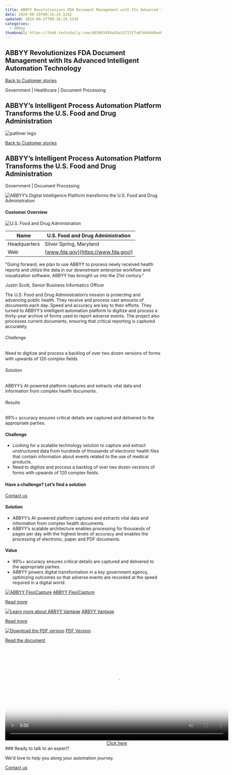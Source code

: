 ```yaml
---
title: ABBYY Revolutionizes FDA Document Management with Its Advanced Intelligent Automation Technology
date: 2024-08-26T00:16:24.524Z
updated: 2024-08-27T00:16:24.524Z
categories:
  - abbyy
thumbnail: https://thmb.techidaily.com/495603458e45a32721f7a07e84d49ad0a4941ec402ad379c10e0f3eea750a806.jpg
---
```


## ABBYY Revolutionizes FDA Document Management with Its Advanced Intelligent Automation Technology

[Back to Customer stories](https://tools.techidaily.com/abbyy/products/)

Government | Healthcare | Document Processing

## ABBYY’s Intelligent Process Automation Platform Transforms the U.S. Food and Drug Administration

![pathner logo](https://content.abbyy.com/-/media/project/abbyy/abbyy/logos-white/en/129311.png?h=40&iar=0&w=120)

[Back to Customer stories](https://tools.techidaily.com/abbyy/products/)

## ABBYY’s Intelligent Process Automation Platform Transforms the U.S. Food and Drug Administration

Government | Document Processing 

![ABBYY’s Digital Intelligence Platform transforms the U.S. Food and Drug Administration](https://static1.abbyy.com/abbyycommedia/29661/11-fda-cover-556x303.jpg) 

#### Customer Overview

![U.S. Food and Drug Administration](https://static4.abbyy.com/abbyycommedia/29660/fda-logo-117x66.jpg) 

| Name         | U.S. Food and Drug Administration   |
| ------------ | ----------------------------------- |
| Headquarters | Silver Spring, Maryland             |
| Web          | [www.fda.gov](https://www.fda.gov/) |

 "Going forward, we plan to use ABBYY to process newly received health reports and utilize the data in our downstream enterprise workﬂow and visualization software. ABBYY has brought us into the 21st century."

 Justin Scott, Senior Business Informatics Officer

The U.S. Food and Drug Administration’s mission is protecting and advancing public health. They receive and process vast amounts of documents each day. Speed and accuracy are key to their efforts. They turned to ABBYY’s intelligent automation platform to digitize and process a thirty-year archive of forms used to report adverse events. The project also processes current documents, ensuring that critical reporting is captured accurately.

###### Challenge

Need to digitize and process a backlog of over two dozen versions of forms with upwards of 120 complex ﬁelds.

###### Solution

ABBYY’s AI-powered platform captures and extracts vital data and information from complex health documents.

###### Results

99%+ accuracy ensures critical details are captured and delivered to the appropriate parties.

#### Challenge

* Looking for a scalable technology solution to capture and extract unstructured data from hundreds of thousands of electronic health ﬁles that contain information about events related to the use of medical products.
* Need to digitize and process a backlog of over two dozen versions of forms with upwards of 120 complex ﬁelds.

#### Have a challenge? Let’s find a solution  

[Contact us](https://tools.techidaily.com/abbyy/products/) 

#### Solution

* ABBYY’s AI-powered platform captures and extracts vital data and information from complex health documents.
* ABBYY’s scalable architecture enables processing for thousands of pages per day with the highest levels of accuracy and enables the processing of electronic, paper and PDF documents.

#### Value

* 99%+ accuracy ensures critical details are captured and delivered to the appropriate parties.
* ABBYY powers digital transformation in a key government agency, optimizing outcomes so that adverse events are recorded at the speed required in a digital world.

[![ABBYY FlexiCapture](https://static2.abbyy.com/abbyycommedia/21380/4-flexicapture.jpg)](https://tools.techidaily.com/abbyy/products/) [ABBYY FlexiCapture](https://tools.techidaily.com/abbyy/products/) 

[Read more](https://tools.techidaily.com/abbyy/products/) 

[![Learn more about ABBYY Vantage](https://static2.abbyy.com/abbyycommedia/24337/mailroom_automation_360x162.jpg)](https://tools.techidaily.com/abbyy/products/) [ABBYY Vantage](https://tools.techidaily.com/abbyy/products/) 

[Read more](https://tools.techidaily.com/abbyy/products/) 

[![Download the PDF version](https://static4.abbyy.com/abbyycommedia/29662/11c-fda-cover-360x162.jpg)](https://static2.abbyy.com/abbyycommedia/29586/fda-customer-story-en-12802.pdf "PDF Version") [PDF Version](https://static2.abbyy.com/abbyycommedia/29586/fda-customer-story-en-12802.pdf "PDF Version") 

[Read the document](https://static2.abbyy.com/abbyycommedia/29586/fda-customer-story-en-12802.pdf "PDF Version") 

<!-- affiliate ads begin -->
<span id="1993650">
					<video width="720" height="300" style="cursor:pointer"
           poster="//a.impactradius-go.com/display-clicktoplayimage/1993650.jpeg"
           onclick="if(!this.playClicked){this.play();this.setAttribute('controls',true);this.playClicked=true;}">
	   <source src="//a.impactradius-go.com/display-ad/22993-1993650">
	   <img src="//a.impactradius-go.com/display-clicktoplayimage/1993650.jpeg" style="border: none; height: 100%; width: 100%; object-fit: contain">
	</video>
	<div style="width:720px;text-align:center"><a href="javascript:window.open(decodeURIComponent('https%3A%2F%2Fhomestyler.sjv.io%2Fc%2F5597632%2F1993650%2F22993'), '_blank');void(0);">Click here</a></div>
</span>
<img height="0" width="0" src="https://imp.pxf.io/i/5597632/1993650/22993" style="position:absolute;visibility:hidden;" border="0" />
<!-- affiliate ads end -->
### Ready to talk to an expert?

We'd love to help you along your automation journey.

[Contact us](https://tools.techidaily.com/abbyy/products/)

<ins class="adsbygoogle"
     style="display:block"
     data-ad-format="autorelaxed"
     data-ad-client="ca-pub-7571918770474297"
     data-ad-slot="1223367746"></ins>



<ins class="adsbygoogle"
     style="display:block"
     data-ad-client="ca-pub-7571918770474297"
     data-ad-slot="8358498916"
     data-ad-format="auto"
     data-full-width-responsive="true"></ins>


